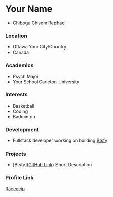 # Your Name
- Chibogu Chisom Raphael
### Location
- Ottawa
Your City/Country
- Canada
### Academics
- Psych Major
- Your School
Carleton University
### Interests

- Basketball 
- Coding
- Badminton

### Development

- Fullstack developer working on building [Btsfy](htpps://btsfy.herokuapp.com)

### Projects

- [Btsfy]([GitHub Link](https://github.com/raeeceip/bytsfy1)) Short Description

### Profile Link

[Raeeceip](https://github.com/raeeceip)
